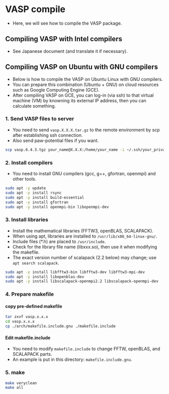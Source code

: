 # VASP compile
* Here, we will see how to compile the VASP package.


## Compiling VASP with Intel compilers
* See Japanese document (and translate it if necessary).


## Compiling VASP on Ubuntu with GNU compilers
* Below is how to compile the VASP on Ubuntu Linux with GNU compilers.
* You can prepare this combination (Ubuntu + GNU) on cloud resources such as Google Computing Engine (GCE).
* After compiling VASP on GCE, you can log-in (via ssh) to that virtual machine (VM) by knowning its external IP address, then you can calculate something.

### 1. Send VASP files to server
* You need to send `vasp.X.X.X.tar.gz` to the remote environment by scp after establishing ssh connection.
* Also send paw-potential files if you want.
```bash
scp vasp.6.4.3.tgz your_name@X.X.X:/home/your_name -i ~/.ssh/your_private_key
```

### 2. Install compilers
* You need to install GNU compilers (gcc, g++, gfortran, openmpi) and other tools.
```bash
sudo apt -y update
sudo apt -y install rsync
sudo apt -y install build-essential
sudo apt -y install gfortran
sudo apt -y install openmpi-bin libopenmpi-dev
```

### 3. Install libraries
* Install the mathematical libraries (FFTW3, openBLAS, SCALAPACK).
* When using apt, libraries are installed to `/usr/lib/x86_64-linux-gnu/`.
* Include files (\*.h) are placed to `/usr/include`.
* Check for the library file name (libxxx.so), then use it when modifying the makefile.
* The exact version number of scalapack (2.2 below) may change; use `apt search scalapack`.
```bash
sudo apt -y install libfftw3-bin libfftw3-dev libfftw3-mpi-dev
sudo apt -y install libopenblas-dev
sudo apt -y install libscalapack-openmpi2.2 libscalapack-openmpi-dev
```

### 4. Prepare makefile
#### copy pre-defined makefile
```bash
tar zxvf vasp.x.x.x
cd vasp.x.x.x
cp ./arch/makefile.include.gnu ./makefile.include
```

#### Edit makefile.include
* You need to modify `makefile.include` to change FFTW, openBLAS, and SCALAPACK parts.
* An example is put in this directory: `makefile.include.gnu`.

### 5. make
```bash
make veryclean
make all
```
